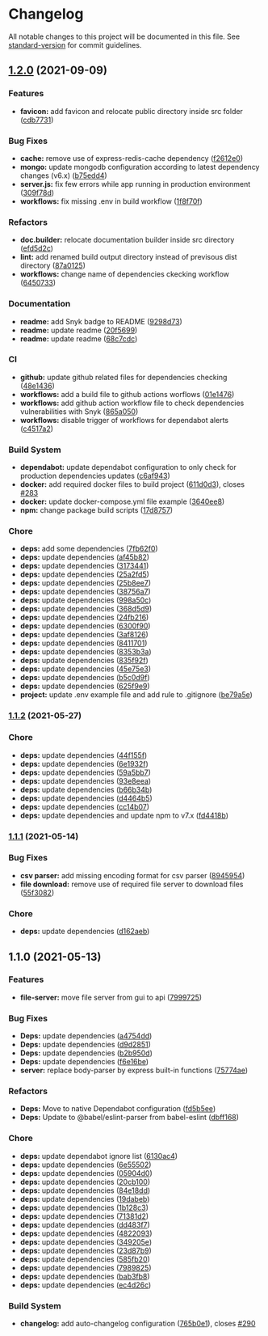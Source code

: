 # Changelog

All notable changes to this project will be documented in this file. See [standard-version](https://github.com/conventional-changelog/standard-version) for commit guidelines.

## [1.2.0](https://github.com/FlorentinTh/LE2ML-API/compare/v1.1.2...v1.2.0) (2021-09-09)


### Features

* **favicon:** add favicon and relocate public directory inside src folder ([cdb7731](https://github.com/FlorentinTh/LE2ML-API/commit/cdb773133aab6c455d713e3e8c4c89407e7cfcf9))


### Bug Fixes

* **cache:** remove use of express-redis-cache dependency ([f2612e0](https://github.com/FlorentinTh/LE2ML-API/commit/f2612e092f459bb4d63a48ae7c961a644a2ee637))
* **mongo:** update mongodb configuration according to latest dependency changes (v6.x) ([b75edd4](https://github.com/FlorentinTh/LE2ML-API/commit/b75edd45c8917b79596d30a69b6cdfae08a6d826))
* **server.js:** fix few errors while app running in production environment ([309f78d](https://github.com/FlorentinTh/LE2ML-API/commit/309f78d94f1ea6be7c0a18cb6b4e05c936931bd3))
* **workflows:** fix missing .env in build workflow ([1f8f70f](https://github.com/FlorentinTh/LE2ML-API/commit/1f8f70f19b5a190b2a5ecf250c631704beae27a3))


### Refactors

* **doc.builder:** relocate documentation builder inside src directory ([efd5d2c](https://github.com/FlorentinTh/LE2ML-API/commit/efd5d2cd8d3b15f0c7d7c4f4abe0e39b2ea89ebf))
* **lint:** add renamed build output directory instead of previsous dist directory ([87a0125](https://github.com/FlorentinTh/LE2ML-API/commit/87a01258b0a66b605aba9c935bf864cfffbcf7d0))
* **workflows:** change name of dependencies ckecking workflow ([6450733](https://github.com/FlorentinTh/LE2ML-API/commit/64507339b196615137e49838964d7eea96436f04))


### Documentation

* **readme:** add Snyk badge to README ([9298d73](https://github.com/FlorentinTh/LE2ML-API/commit/9298d73bb34442651c285941f7295f1659ecf59a))
* **readme:** update readme ([20f5699](https://github.com/FlorentinTh/LE2ML-API/commit/20f569932d1372edede116dbbaf764494abf8d98))
* **readme:** update readme ([68c7cdc](https://github.com/FlorentinTh/LE2ML-API/commit/68c7cdcb07d869d6c7fe0b27fb471ebb69f5e5f7))


### CI

* **github:** update github related files for dependencies checking ([48e1436](https://github.com/FlorentinTh/LE2ML-API/commit/48e143650c6c2bb5906428bb1e0bad7702738ef8))
* **workflows:** add a build file to github actions worflows ([01e1476](https://github.com/FlorentinTh/LE2ML-API/commit/01e1476434da474fb0175f55ee37791c9abee9f2))
* **workflows:** add github action workflow file to check dependencies vulnerabilities with Snyk ([865a050](https://github.com/FlorentinTh/LE2ML-API/commit/865a050b5b84c5ace2e3eb3eff1c2440f1e6c16a))
* **workflows:** disable trigger of workflows for dependabot alerts ([c4517a2](https://github.com/FlorentinTh/LE2ML-API/commit/c4517a251ea62ad101167e9775eb2bec9999a8bc))


### Build System

* **dependabot:** update dependabot configuration to only check for production dependencies updates ([c6af943](https://github.com/FlorentinTh/LE2ML-API/commit/c6af943b109adf9133ae4c19ff35b63d2c7e774b))
* **docker:** add required docker files to build project ([611d0d3](https://github.com/FlorentinTh/LE2ML-API/commit/611d0d3d17c9837f669112dd44a53b284b9f78b1)), closes [#283](https://github.com/FlorentinTh/LE2ML-API/issues/283)
* **docker:** update docker-compose.yml file example ([3640ee8](https://github.com/FlorentinTh/LE2ML-API/commit/3640ee89ae65b9966b3bba3b309eaa0856423447))
* **npm:** change package build scripts ([17d8757](https://github.com/FlorentinTh/LE2ML-API/commit/17d8757d53a957dbd7215a6c8407e7c46c5307fd))


### Chore

* **deps:** add some dependencies ([7fb62f0](https://github.com/FlorentinTh/LE2ML-API/commit/7fb62f0d2fd7cb2876756643277545928a058711))
* **deps:** update dependencies ([af45b82](https://github.com/FlorentinTh/LE2ML-API/commit/af45b8296385372c0c40215b7546f1e5d8dd700f))
* **deps:** update dependencies ([3173441](https://github.com/FlorentinTh/LE2ML-API/commit/3173441a866f62a89b1360b25a791b203b78bfe1))
* **deps:** update dependencies ([25a2fd5](https://github.com/FlorentinTh/LE2ML-API/commit/25a2fd5995d83a1bca9a76f0a9ed15d3f801cb57))
* **deps:** update dependencies ([25b8ee7](https://github.com/FlorentinTh/LE2ML-API/commit/25b8ee7b62e393b734bb4281e7a0554722968d07))
* **deps:** update dependencies ([38756a7](https://github.com/FlorentinTh/LE2ML-API/commit/38756a70af0fe790c6eb22624b841c1f8cc89460))
* **deps:** update dependencies ([998a50c](https://github.com/FlorentinTh/LE2ML-API/commit/998a50c09ed596605749b501d2e8413d6a365ade))
* **deps:** update dependencies ([368d5d9](https://github.com/FlorentinTh/LE2ML-API/commit/368d5d963c67127233117cc571c24f412bd0677d))
* **deps:** update dependencies ([24fb216](https://github.com/FlorentinTh/LE2ML-API/commit/24fb21627f9cbabed43bdf2aa2253be3e7d75bd2))
* **deps:** update dependencies ([6300f90](https://github.com/FlorentinTh/LE2ML-API/commit/6300f90622591390c0049c2a1d21d1a366549096))
* **deps:** update dependencies ([3af8126](https://github.com/FlorentinTh/LE2ML-API/commit/3af81262305dab3e0f023e57fe32f8a28779cf18))
* **deps:** update dependencies ([8411701](https://github.com/FlorentinTh/LE2ML-API/commit/84117013c064191c4b61bb7e05d657438e8e95a8))
* **deps:** update dependencies ([8353b3a](https://github.com/FlorentinTh/LE2ML-API/commit/8353b3a3d85b676313b664f3f7e55b2fea95568b))
* **deps:** update dependencies ([835f92f](https://github.com/FlorentinTh/LE2ML-API/commit/835f92f75695fd3c0ee8a8c9091c201ad72d5a30))
* **deps:** update dependencies ([45e75e3](https://github.com/FlorentinTh/LE2ML-API/commit/45e75e304554a9ba9214fbfdacced5f2e1d69bb5))
* **deps:** update dependencies ([b5c0d9f](https://github.com/FlorentinTh/LE2ML-API/commit/b5c0d9f979b4abffa607cdc3fbdfa3f5a827e4c5))
* **deps:** update dependencies ([625f9e9](https://github.com/FlorentinTh/LE2ML-API/commit/625f9e95d7765da5bf949f131c27108a07b40a70))
* **project:** update .env example file and add rule to .gitignore ([be79a5e](https://github.com/FlorentinTh/LE2ML-API/commit/be79a5eadc88dbad25c9c3e00eaec459558430a1))

### [1.1.2](https://github.com/FlorentinTh/LE2ML-API/compare/v1.1.1...v1.1.2) (2021-05-27)


### Chore

* **deps:** update dependencies ([44f155f](https://github.com/FlorentinTh/LE2ML-API/commit/44f155fbe15843e113c7df98a00c939b7a481790))
* **deps:** update dependencies ([6e1932f](https://github.com/FlorentinTh/LE2ML-API/commit/6e1932fbe768396d7b07ad9f62874f4f2bf6c73e))
* **deps:** update dependencies ([59a5bb7](https://github.com/FlorentinTh/LE2ML-API/commit/59a5bb7a52c9c4906dbc75e30d881d60339b6bd6))
* **deps:** update dependencies ([93e8eea](https://github.com/FlorentinTh/LE2ML-API/commit/93e8eeab673c803ac9e3e607bb8846876d0cb28c))
* **deps:** update dependencies ([b66b34b](https://github.com/FlorentinTh/LE2ML-API/commit/b66b34be019e787a296da90a69645af23718550b))
* **deps:** update dependencies ([d4464b5](https://github.com/FlorentinTh/LE2ML-API/commit/d4464b541d6f1795ba69a93febc8617b4451732e))
* **deps:** update dependencies ([cc14b07](https://github.com/FlorentinTh/LE2ML-API/commit/cc14b0775ad0051b6b9e43af6e4c391aa2cefe02))
* **deps:** update dependencies and update npm to v7.x ([fd4418b](https://github.com/FlorentinTh/LE2ML-API/commit/fd4418be531bb252141b196c3882487e739ca78c))

### [1.1.1](https://github.com/FlorentinTh/LE2ML-API/compare/v1.1.0...v1.1.1) (2021-05-14)


### Bug Fixes

* **csv parser:** add missing encoding format for csv parser ([8945954](https://github.com/FlorentinTh/LE2ML-API/commit/8945954847a45a832f5c160654b10390117a3162))
* **file download:** remove use of required file server to download files ([55f3082](https://github.com/FlorentinTh/LE2ML-API/commit/55f30829790b715bd6b112196fb3f1bc54991b68))


### Chore

* **deps:** update dependencies ([d162aeb](https://github.com/FlorentinTh/LE2ML-API/commit/d162aeb75f662eb46a9f060910a94153221cc938))

## 1.1.0 (2021-05-13)


### Features

* **file-server:** move file server from gui to api ([7999725](https://github.com/FlorentinTh/LE2ML-API/commit/7999725953a2e77b592e997e42ca22039274eeda))


### Bug Fixes

* **Deps:** update dependencies ([a4754dd](https://github.com/FlorentinTh/LE2ML-API/commit/a4754dd5e1ebeca30e95c79ef51d26fb3b6f4a82))
* **Deps:** update dependencies ([d9d2851](https://github.com/FlorentinTh/LE2ML-API/commit/d9d2851a66c918bca956f8495fb53290f9619131))
* **Deps:** update dependencies ([b2b950d](https://github.com/FlorentinTh/LE2ML-API/commit/b2b950d36a4ecb47880433f773887cacad992d11))
* **Deps:** update dependencies ([f6e16be](https://github.com/FlorentinTh/LE2ML-API/commit/f6e16be595faaf6be515341ee6de0f80d87fe276))
* **server:** replace body-parser by express built-in functions ([75774ae](https://github.com/FlorentinTh/LE2ML-API/commit/75774ae09e91d36024fb510ae73758f74fe23333))


### Refactors

* **Deps:** Move to native Dependabot configuration ([fd5b5ee](https://github.com/FlorentinTh/LE2ML-API/commit/fd5b5ee6d08720a52545e3961e07dda1efcdffea))
* **Deps:** Update to @babel/eslint-parser from babel-eslint ([dbff168](https://github.com/FlorentinTh/LE2ML-API/commit/dbff168315d0d0f222a63eaa9c3d5ccd01a2b6bf))


### Chore

* **deps:** update dependabot ignore list ([6130ac4](https://github.com/FlorentinTh/LE2ML-API/commit/6130ac4fde09d229a9adb22b54e4aeb4b9dc701f))
* **deps:** update dependencies ([6e55502](https://github.com/FlorentinTh/LE2ML-API/commit/6e555023ba83a7a98857343f465e97d6a48b5774))
* **deps:** update dependencies ([05904d0](https://github.com/FlorentinTh/LE2ML-API/commit/05904d0d88edcb548c4d4b0862ad3d61c21d218c))
* **deps:** update dependencies ([20cb100](https://github.com/FlorentinTh/LE2ML-API/commit/20cb1005769b0230580d709280d3d9ad9afbe024))
* **deps:** update dependencies ([84e18dd](https://github.com/FlorentinTh/LE2ML-API/commit/84e18dd0c2d1e97f4c584fd93475ab56beb6e933))
* **deps:** update dependencies ([19dabeb](https://github.com/FlorentinTh/LE2ML-API/commit/19dabeb1a5f56105e4a48a30b699119fc21da33d))
* **deps:** update dependencies ([1b128c3](https://github.com/FlorentinTh/LE2ML-API/commit/1b128c39d551a003ffd04f7de9268fa891bc0fcf))
* **deps:** update dependencies ([71381d2](https://github.com/FlorentinTh/LE2ML-API/commit/71381d2c3d54f1daf24697dc840d2bd1e36b7577))
* **deps:** update dependencies ([dd483f7](https://github.com/FlorentinTh/LE2ML-API/commit/dd483f7658532ee3d72a2ac141a315696ff36509))
* **deps:** update dependencies ([4822093](https://github.com/FlorentinTh/LE2ML-API/commit/48220930126f2ee4c849110a3d038b3baca20f76))
* **deps:** update dependencies ([349205e](https://github.com/FlorentinTh/LE2ML-API/commit/349205e1d138d3f72e79fff79c508dbb6b22573f))
* **deps:** update dependencies ([23d87b9](https://github.com/FlorentinTh/LE2ML-API/commit/23d87b952f8c3b92fffd3890f54f5acc71732c63))
* **deps:** update dependencies ([585fb20](https://github.com/FlorentinTh/LE2ML-API/commit/585fb20e0ff68024d96e7324bae2d1c61eda4471))
* **deps:** update dependencies ([7989825](https://github.com/FlorentinTh/LE2ML-API/commit/7989825c0f84038d1589ccfc0d841379b3e14ef9))
* **deps:** update dependencies ([bab3fb8](https://github.com/FlorentinTh/LE2ML-API/commit/bab3fb809475ceebd6bc136b3c47ea9f802c13b5))
* **deps:** update dependencies ([ec4d26c](https://github.com/FlorentinTh/LE2ML-API/commit/ec4d26cc225d7bdfe1b842ca136c9f20b69ad54c))


### Build System

* **changelog:** add auto-changelog configuration ([765b0e1](https://github.com/FlorentinTh/LE2ML-API/commit/765b0e13e5663def629c5a1e855d0f521c87755b)), closes [#290](https://github.com/FlorentinTh/LE2ML-API/issues/290)
